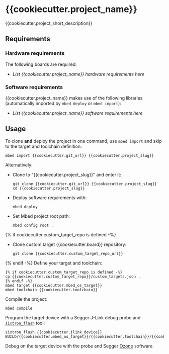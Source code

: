 # {{cookiecutter.project_name}}
{{cookiecutter.project_short_description}}

## Requirements
### Hardware requirements
The following boards are required:
- *List {{cookiecutter.project_name}} hardware requirements here*

### Software requirements
{{cookiecutter.project_name}} makes use of the following libraries (automatically
imported by `mbed deploy` or `mbed import`):
- *List {{cookiecutter.project_name}} software requirements here*

## Usage
To clone **and** deploy the project in one command, use `mbed import` and skip to the
target and toolchain definition:
```shell
mbed import {{cookiecutter.git_url}} {{cookiecutter.project_slug}}
```

Alternatively:

- Clone to "{{cookiecutter.project_slug}}" and enter it:
  ```shell
  git clone {{cookiecutter.git_url}} {{cookiecutter.project_slug}}
  cd {{cookiecutter.project_slug}}
  ```

- Deploy software requirements with:
  ```shell
  mbed deploy
  ```

- Set Mbed project root path:
  ```shell
  mbed config root .
  ```

{% if cookiecutter.custom_target_repo is defined -%}
- Clone custom target {{cookiecutter.board}} repository:
  ```shell
  git clone {{cookiecutter.custom_target_repo_url}}
  ```

{% endif -%}
Define your target and toolchain:
```shell
{% if cookiecutter.custom_target_repo is defined -%}
cp {{cookiecutter.custom_target_repo}}/custom_targets.json .
{% endif -%}
mbed target {{cookiecutter.mbed_os_target}}
mbed toolchain {{cookiecutter.toolchain}}
```

Compile the project:
```shell
mbed compile
```

Program the target device with a Segger J-Link debug probe and
[`sixtron_flash`](https://gitlab.com/catie_6tron/6tron-flash) tool:
```shell
sixtron_flash {{cookiecutter.jlink_device}} BUILD/{{cookiecutter.mbed_os_target}}/{{cookiecutter.toolchain}}/{{cookiecutter.project_slug}}.elf
```

Debug on the target device with the probe and Segger
[Ozone](https://www.segger.com/products/development-tools/ozone-j-link-debugger)
software.
